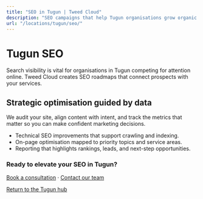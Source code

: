 ```yaml
---
title: "SEO in Tugun | Tweed Cloud"
description: "SEO campaigns that help Tugun organisations grow organic visibility."
url: "/locations/tugun/seo/"
---
```


# Tugun SEO

Search visibility is vital for organisations in Tugun competing for attention online. Tweed Cloud creates SEO roadmaps that connect prospects with your services.

## Strategic optimisation guided by data

We audit your site, align content with intent, and track the metrics that matter so you can make confident marketing decisions.

- Technical SEO improvements that support crawling and indexing.
- On-page optimisation mapped to priority topics and service areas.
- Reporting that highlights rankings, leads, and next-step opportunities.

### Ready to elevate your SEO in Tugun?

[Book a consultation](/consultation/) · [Contact our team](/contact/)

[Return to the Tugun hub](/locations/tugun/)
